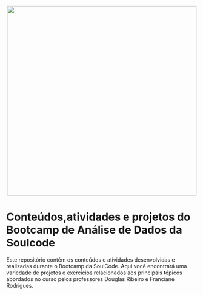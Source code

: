 <p align="center">
  <img src="https://github.com/AdrianoHKim/Soulcode/assets/106113799/4c344687-35ac-422b-bd9e-0e78bc7263f1" width="500"/>
</p>

# Conteúdos,atividades e projetos do Bootcamp de Análise de Dados da Soulcode

Este repositório contém os conteúdos e atividades desenvolvidas e realizadas durante o Bootcamp da SoulCode. 
Aqui você encontrará uma variedade de projetos e exercícios relacionados aos principais tópicos abordados no curso pelos
professores Douglas Ribeiro e Franciane Rodrigues.


